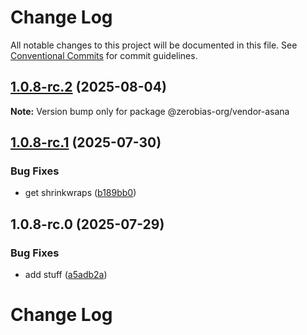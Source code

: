 # Change Log

All notable changes to this project will be documented in this file.
See [Conventional Commits](https://conventionalcommits.org) for commit guidelines.

## [1.0.8-rc.2](https://github.com/zerobias-org/vendor/compare/@zerobias-org/vendor-asana@1.0.8-rc.1...@zerobias-org/vendor-asana@1.0.8-rc.2) (2025-08-04)

**Note:** Version bump only for package @zerobias-org/vendor-asana





## [1.0.8-rc.1](https://github.com/zerobias-org/vendor/compare/@zerobias-org/vendor-asana@1.0.8-rc.0...@zerobias-org/vendor-asana@1.0.8-rc.1) (2025-07-30)


### Bug Fixes

* get shrinkwraps ([b189bb0](https://github.com/zerobias-org/vendor/commit/b189bb0cf53ad66427530ccc0eab7824527942d3))





## 1.0.8-rc.0 (2025-07-29)


### Bug Fixes

* add stuff ([a5adb2a](https://github.com/zerobias-org/vendor/commit/a5adb2aecd0670c42e9077affecb6a047bf30fc6))





# Change Log

